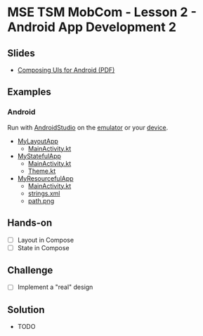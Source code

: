 # MSE TSM MobCom - Lesson 2 - Android App Development 2
## Slides
* [Composing UIs for Android (PDF)](http://www.tamberg.org/mse/2025/hs/TSM_MobCom_ComposingUIsForAndroid.pdf)

## Examples
### Android
Run with [AndroidStudio](https://developer.android.com/studio) on the [emulator](https://developer.android.com/codelabs/basic-android-kotlin-compose-emulator) or your [device](https://developer.android.com/codelabs/basic-android-kotlin-compose-connect-device).

* [MyLayoutApp](Android/MyLayoutApp)
    * [MainActivity.kt](Android/MyLayoutApp/app/src/main/java/com/example/mylayoutapp/MainActivity.kt)
* [MyStatefulApp](Android/MyStatefulApp)
    * [MainActivity.kt](Android/MyStatefulApp/app/src/main/java/com/example/mystatefulapp/MainActivity.kt)
    * [Theme.kt](Android/MyStatefulApp/app/src/main/java/com/example/mystatefulapp/ui/theme/Theme.kt)
* [MyResourcefulApp](Android/MyResourcefulApp)
    * [MainActivity.kt](Android/MyResourcefulApp/app/src/main/java/com/example/myresourcefulapp/MainActivity.kt)
    * [strings.xml](Android/MyResourcefulApp/app/src/main/res/values/strings.xml)
    * [path.png](Android/MyResourcefulApp/app/src/main/res/drawable/path.png)

## Hands-on
- [ ] Layout in Compose
- [ ] State in Compose

## Challenge
- [ ] Implement a "real" design

## Solution
* TODO
